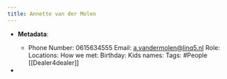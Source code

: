 ```yaml
---
title: Annette van der Molen
---
```


- **Metadata**:
	 - Phone Number: 0615634555
Email: a.vandermolen@linq5.nl
Role:
Locations:
How we met:
Birthday:
Kids names:
Tags: #People [[Dealer4dealer]]

- 
